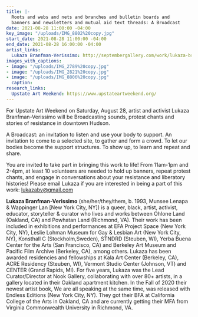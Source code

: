 ```yaml
---
title: |-
  Roots and webs and nets and branches and bulletin boards and
  banners and newsletters and mutual aid text threads: A Broadcast
date: 2021-08-28 11:00:00 -04:00
key_image: "/uploads/IMG_8802%20copy.jpg"
start_date: 2021-08-28 11:00:00 -04:00
end_date: 2021-08-28 16:00:00 -04:00
artist_links:
  Lukaza Branfman-Verissimo: http://septembergallery.com/work/lukaza-branfman-verissimo.html
images_with_captions:
- image: "/uploads/IMG_2789%20copy.jpg"
- image: "/uploads/IMG_2821%20copy.jpg"
- image: "/uploads/IMG_8806%20copy.jpg"
  caption: 
research_links:
  Upstate Art Weekend: https://www.upstateartweekend.org/
---
```


For Upstate Art Weekend on Saturday, August 28, artist and activist Lukaza Branfman-Verissimo will be Broadcasting sounds, protest chants and stories of resistance in downtown Hudson.

A Broadcast: an invitation to listen and use your body to support. An invitation to come to a selected site, to gather and form a crowd. To let our bodies become the support structures. To show up, to learn and repeat and share.

You are invited to take part in bringing this work to life! From 11am-1pm and 2-4pm, at least 10 volunteers are needed to hold up banners, repeat protest chants, and engage in conversations about your resistance and liberatory histories! Please email Lukaza if you are interested in being a part of this work: lukazabv@gmail.com

<b>Lukaza Branfman-Verissimo</b> (she/her/they/them, b. 1993, Munsee Lenapa & Wappinger Lan [New York City, NY]) is a queer, black, artist, activist, educator, storyteller & curator who lives and works between Ohlone Land (Oakland, CA) and Powhatan Land (Richmond, VA). Their work has been included in exhibitions and performances at EFA Project Space (New York City, NY), Leslie Lohman Museum for Gay & Lesbian Art (New York City, NY), Konsthall C (Stockholm,Sweden), STNDRD (Steuben, WI), Yerba Buena Center for the Arts (San Francisco, CA) and Berkeley Art Museum and Pacific Film Archive (Berkeley, CA), among others. Lukaza has been awarded residencies and fellowships at Kala Art Center (Berkeley, CA), ACRE Residency (Steuben, WI), Vermont Studio Center (Johnson, VT) and CENTER (Grand Rapids, MI). For five years, Lukaza was the Lead Curator/Director at Nook Gallery, collaborating with over 80+ artists, in a gallery located in their Oakland apartment kitchen. In the Fall of 2020 their newest artist book, We are all speaking at the same time, was released with Endless Editions (New York City, NY). They got their BFA at California College of the Arts in Oakland, CA and are currently getting their MFA from Virginia Commonwealth University in Richmond, VA.